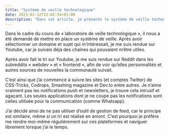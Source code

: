 ```yaml
---
title: "Système de veille technologique"
date: 2023-01-12T12:02:54+01:00
description: "Dans cet article, je présente le système de veille techonologique que j'ai mis en place."
---
```



Dans le cadre du cours de « laboratoire de veille technologique », il nous a été demandé de mettre en place un système de veille. Après avoir sélectionner un domaine et sujet qui m’intéressait, je me suis rendue sur Youtube, car je suivais déjà des chaînes qui pouvaient m’être utiles.

Après avoir fait le tri sur Youtube, je me suis rendue sur Reddit dans les subreddits « webdev » et « frontend », afin de voir qu’elles personnalités et autres sources de nouvelles la communauté suivait.

C’est ainsi que j’ai commencé à suivre les sites (et comptes Twitter) de CSS-Tricks, Codrops, Smashing magazine et Dev.to entre autres. Je n’aime vraiment pas les notifications push et newsletters, je trouve cela intrusif et agaçant. Les seules applications dont je ne coupe pas les notifications sont celles utilisée pour la communication (comme Whatsapp).

J’ai décidé ainsi de ne pas utiliser d’outil de gestion de feed, car le principe est similaire, même si un tri est réalisé en amont. C’est pourquoi je préfère me rendre moi-même régulièrement sur ces plateformes et naviguer librement lorsque j’ai le temps.
